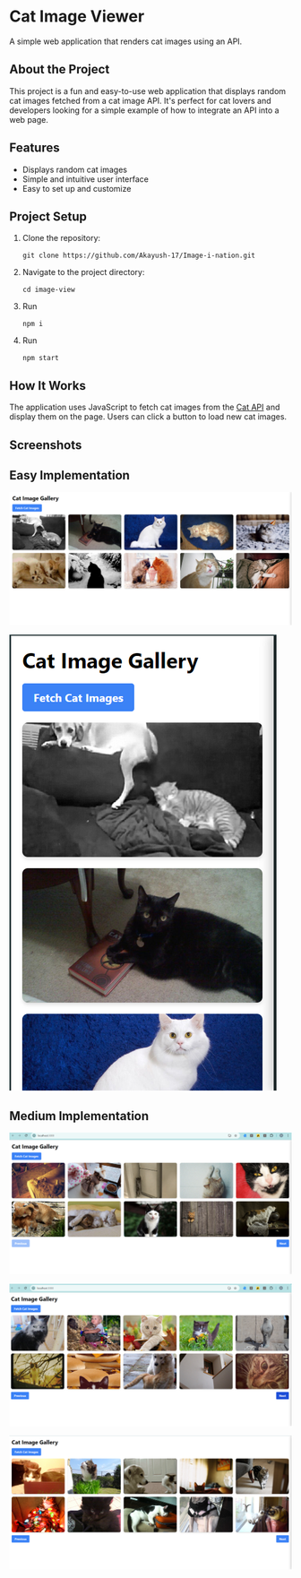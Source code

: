 # Cat Image Viewer

A simple web application that renders cat images using an API.

## About the Project

This project is a fun and easy-to-use web application that displays random cat images fetched from a cat image API. It's perfect for cat lovers and developers looking for a simple example of how to integrate an API into a web page.

## Features

- Displays random cat images
- Simple and intuitive user interface
- Easy to set up and customize

## Project Setup

1. Clone the repository:
   ```
   git clone https://github.com/Akayush-17/Image-i-nation.git
   ```

2. Navigate to the project directory:
   ```
   cd image-view
   ```

3. Run 
   ```
   npm i
   ```

3. Run 
   ```
   npm start
   ```

## How It Works

The application uses JavaScript to fetch cat images from the [Cat API](https://api.thecatapi.com/v1/images/search?limit=5&amp;page=10&amp;order=Desc) and display them on the page. Users can click a button to load new cat images.

## Screenshots

## Easy Implementation

![Cat Image Viewer Interface](./public/assets/easyweb.png)

![New Cat Image Loaded](./public/assets/easymob.png)

## Medium Implementation

![Cat Image Viewer Interface](./public/assets/pg1.png)

![New Cat Image Loaded](./public/assets/pg2.png)

![New Cat Image Loaded](./public/assets/pg3.png)




